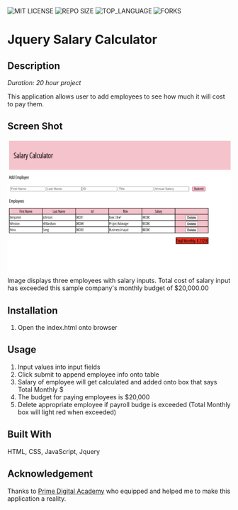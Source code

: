 ![MIT LICENSE](https://img.shields.io/github/license/yyerthao/jquery-salary-calculator.svg?style=flat-square)
![REPO SIZE](https://img.shields.io/github/repo-size/yyerthao/jquery-salary-calculator.svg?style=flat-square)
![TOP_LANGUAGE](https://img.shields.io/github/languages/top/yyerthao/jquery-salary-calculator.svg?style=flat-square)
![FORKS](https://img.shields.io/github/forks/yyerthao/jquery-salary-calculator.svg?style=social)

# Jquery Salary Calculator

## Description

_Duration: 20 hour project_

This application allows user to add employees to see how much it will cost to pay them.

## Screen Shot

![intro](projectsalarycalculator.png)
Image displays three employees with salary inputs.
Total cost of salary input has exceeded this sample company's monthly budget of $20,000.00

## Installation

1. Open the index.html onto browser

## Usage

1. Input values into input fields 
2. Click submit to append employee info onto table
3. Salary of employee will get calculated and added 
onto box that says Total Monthly $
4. The budget for paying employees is $20,000
5. Delete appropriate employee if payroll budge is exceeded
(Total Monthly box will light red when exceeded)


## Built With

HTML, CSS, JavaScript, Jquery

## Acknowledgement
Thanks to [Prime Digital Academy](www.primeacademy.io) who equipped and helped me to make this application a reality. 

